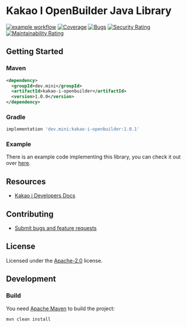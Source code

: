 # Kakao I OpenBuilder Java Library
[![example workflow](https://github.com/Sejong-OSS/Kakao_I_OpenBuilder_Library/actions/workflows/build.yml/badge.svg)](https://github.com/Sejong-OSS/Kakao_I_OpenBuilder_Library/actions/workflows/build.yml) [![Coverage](https://sonarcloud.io/api/project_badges/measure?project=Sejong-OSS_Kakao_I_OpenBuilder_Library&metric=coverage)](https://sonarcloud.io/summary/new_code?id=Sejong-OSS_Kakao_I_OpenBuilder_Library) [![Bugs](https://sonarcloud.io/api/project_badges/measure?project=Sejong-OSS_Kakao_I_OpenBuilder_Library&metric=bugs)](https://sonarcloud.io/summary/new_code?id=Sejong-OSS_Kakao_I_OpenBuilder_Library) [![Security Rating](https://sonarcloud.io/api/project_badges/measure?project=Sejong-OSS_Kakao_I_OpenBuilder_Library&metric=security_rating)](https://sonarcloud.io/summary/new_code?id=Sejong-OSS_Kakao_I_OpenBuilder_Library) [![Maintainability Rating](https://sonarcloud.io/api/project_badges/measure?project=Sejong-OSS_Kakao_I_OpenBuilder_Library&metric=sqale_rating)](https://sonarcloud.io/summary/new_code?id=Sejong-OSS_Kakao_I_OpenBuilder_Library)

## Getting Started
### Maven
```xml
<dependency>
  <groupId>dev.mini</groupId>
  <artifactId>kakao-i-openbuilder</artifactId>
  <version>1.0.0</version>
</dependency>
```
### Gradle
```groovy
implementation 'dev.mini:kakao-i-openbuilder:1.0.1'
```

### Example
There is an example code implementing this library, you can check it out over [here](https://github.com/ossmini/Kakao_ChatBot_Example).

## Resources
- [Kakao i Developers Docs](https://i.kakao.com/docs/getting-started-overview)

## Contributing
- [Submit bugs and feature requests](https://github.com/ossmini/Kakao_I_OpenBuilder_Library/issues)

## License
Licensed under the [Apache-2.0](https://github.com/ossmini/Kakao_I_OpenBuilder_Library/blob/main/LICENSE) license.
## Development
### Build
You need [Apache Maven](http://maven.apache.org/) to build the project:

```bash
mvn clean install
```
